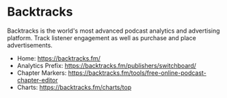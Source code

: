# Backtracks
Backtracks is the world's most advanced podcast analytics and advertising platform. Track listener engagement as well as purchase and place advertisements.

* Home: https://backtracks.fm/
* Analytics Prefix: https://backtracks.fm/publishers/switchboard/
* Chapter Markers: https://backtracks.fm/tools/free-online-podcast-chapter-editor
* Charts: https://backtracks.fm/charts/top
